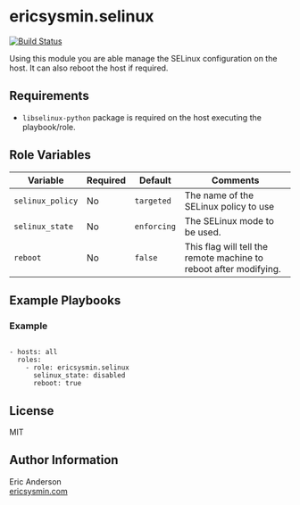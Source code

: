 # ericsysmin.selinux

[![Build Status](https://travis-ci.org/ericsysmin/ansible-role-selinux.svg?branch=master)](https://travis-ci.org/ericsysmin/ansible-role-selinux)

Using this module you are able manage the SELinux configuration on the host. It can also reboot the host if required.

## Requirements

- `libselinux-python` package is required on the host executing the playbook/role.

## Role Variables

| Variable | Required | Default | Comments |
|-----------------------|----------|-----------|---------|
| `selinux_policy` | No | `targeted` | The name of the SELinux policy to use |
| `selinux_state` | No | `enforcing` | The SELinux mode to be used. |
| `reboot` | No | `false` | This flag will tell the remote machine to reboot after modifying. |

## Example Playbooks

### Example
```

- hosts: all
  roles:
    - role: ericsysmin.selinux
      selinux_state: disabled
      reboot: true

```

## License

MIT

## Author Information

Eric Anderson  
[ericsysmin.com](http://ericsysmin.com)
